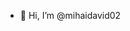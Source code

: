 - 👋 Hi, I’m @mihaidavid02


<!---
mihaidavid02/mihaidavid02 is a ✨ special ✨ repository because its `README.md` (this file) appears on your GitHub profile.
You can click the Preview link to take a look at your changes.
--->
